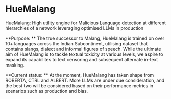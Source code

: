 # HueMalang
HueMalang: High utility engine for Malicious Language detection at different hierarchies of a network leveraging optimised LLMs in production 

**Purpose: **
The true successor to Malang, HueMalang is trained on over 10+ languages across the Indian Subcontinent, utilising dataset that contains slangs, dialect and informal figures of speech. While the ultimate aim of HueMalang is to tackle textual toxicity at various levels, we aspire to expand its capabilites to text censoring and subsequent alternate in-text masking.

**Current status: ** 
At the moment, HueMalang has taken shape from ROBERTA, CTRL and ALBERT. More LLMs are under due consideration, and the best two will be considered based on their performance metrics in scenarios such as production and bias.

